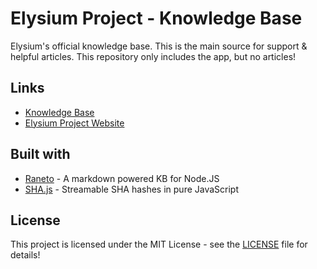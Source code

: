 # Elysium Project - Knowledge Base

Elysium's official knowledge base. This is the main source for support & helpful articles. This repository only includes the app, but no articles!

## Links
* [Knowledge Base](https://support.elysium-project.org/)
* [Elysium Project Website](https://elysium-project.org/)

## Built with
* [Raneto](http://raneto.com) - A markdown powered KB for Node.JS
* [SHA.js](https://github.com/crypto-browserify/sha.js) - Streamable SHA hashes in pure JavaScript

## License
This project is licensed under the MIT License - see the [LICENSE](./LICENSE) file for details!